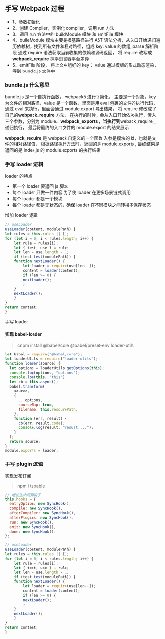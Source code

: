 ## 手写 Webpack 过程

- 1、参数初始化
- 2、创建 Compiler，实例化 compiler，调用 run 方法
- 3、调用 run 方法中的 buildModule 模块 和 emitFile 模块
- 4、buileModule 模块主要是根基路径进行 AST 语法分析，从入口开始递归遍历依赖树，找到所有文件和相对路径，组成 key: value 的数组,
  parse 解析阶段 通过 require 语法获取当前收集的依赖和源码返回， 将 require 改写成**webpack_require** 抹平浏览器平台差异
- 5、emitFile 阶段， 将上文中组好的 key： value 通过模版的形式动态渲染，写到 bundle.js 文件中

### bundle.js 什么意思

bundle.js 是一个自执行函数， webpack5 进行了简化， 主要是一个对象，key 为文件的相对路径，value 是一个函数，里面是用 eval 包裹的文件的执行代码，通过 eval 来执行，里面会通过 module.export 导出结果， 将 require 修改成了自己的**webpack_require** 方法， 在执行的时候，会从入口开始依次执行，传入三个参数，分别为 module、**webpack_exports ，当执行到**weback_require\_\_ 递归执行， 最后将最终的入口文件的 module.export 的结果展示

**webpack_require** 是 webpack 自定义的一个函数 入参是模块的 id，也就是文件的相对路径值， 根据路径执行方法时，返回的是 module.exports ,
最终结果是返回的是 index.js 的 module.exports 的执行结果

### 手写 loader 逻辑

loader 的特点

- 第一个 loader 要返回 js 脚本
- 每个 loader 只做一件内容 为了使 loader 在更多场景链式调用
- 每个 loader 都是一个模块
- 每个 loader 都是无状态的，确保 loader 在不同模块之间转换不保存状态

增加 loader 逻辑

```js
// useLoader
useLoader(content, modulePath) {
let rules = this.rules || [];
for (let i = 0; i < rules.length; i++) {
    let rule = rules[i];
    let { test, use } = rule;
    let len = use.length - 1;
    if (test.test(modulePath)) {
    function nextLoader() {
        let loader = require(use[len--]);
        content = loader(content);
        if (len >= 0) {
        nextLoader();
        }
    }
    nextLoader();
    }
}
return content;
}
```

手写 loader

#### 实现 babel-loader

> cnpm install @babel/core @babel/preset-env loader-utils

```js
let babel = require("@babel/core");
let loaderUtils = require("loader-utils");
function loader(source) {
  let options = loaderUtils.getOptions(this);
  console.log(options, "options");
  console.log(this, "this");
  let cb = this.async();
  babel.transform(
    source,
    {
      ...options,
      sourceMap: true,
      filename: this.resourePath,
    },
    function (err, result) {
      cb(err, result.code);
      console.log(result, "result....");
    }
  );
  return source;
}
module.exports = loader;
```

### 手写 plugin 逻辑

实现发布订阅

> npm i tapable

```js
// 增加生命周期钩子
this.hooks = {
  entryOption: new SyncHook(),
  compile: new SyncHook(),
  afterCompiler: new SyncHook(),
  afterPlugins: new SyncHook(),
  run: new SyncHook(),
  emit: new SyncHook(),
  done: new SyncHook(),
};
```

```js
// useLoader
useLoader(content, modulePath) {
let rules = this.rules || [];
for (let i = 0; i < rules.length; i++) {
    let rule = rules[i];
    let { test, use } = rule;
    let len = use.length - 1;
    if (test.test(modulePath)) {
    function nextLoader() {
        let loader = require(use[len--]);
        content = loader(content);
        if (len >= 0) {
        nextLoader();
        }
    }
    nextLoader();
    }
}
return content;
}
```



#### 

